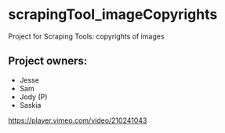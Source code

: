 # scrapingTool_imageCopyrights

Project for Scraping Tools: copyrights of images

## Project owners:
- Jesse
- Sam
- Jody (P)
- Saskia

https://player.vimeo.com/video/210241043
